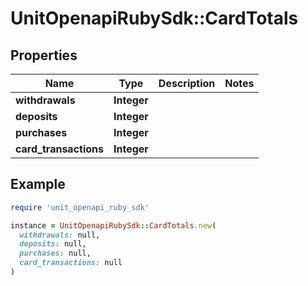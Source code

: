 # UnitOpenapiRubySdk::CardTotals

## Properties

| Name | Type | Description | Notes |
| ---- | ---- | ----------- | ----- |
| **withdrawals** | **Integer** |  |  |
| **deposits** | **Integer** |  |  |
| **purchases** | **Integer** |  |  |
| **card_transactions** | **Integer** |  |  |

## Example

```ruby
require 'unit_openapi_ruby_sdk'

instance = UnitOpenapiRubySdk::CardTotals.new(
  withdrawals: null,
  deposits: null,
  purchases: null,
  card_transactions: null
)
```

